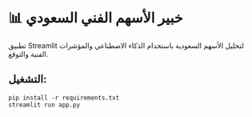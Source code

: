 # 📊 خبير الأسهم الفني السعودي

تطبيق Streamlit لتحليل الأسهم السعودية باستخدام الذكاء الاصطناعي والمؤشرات الفنية والتوقع.

## التشغيل:
```
pip install -r requirements.txt
streamlit run app.py
```
